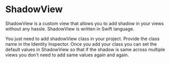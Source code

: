 # ShadowView
ShadowView is a custom view that allows you to add shadow in your views without any hassle.
ShadowView is written in Swift language.

You just need to add shadowView class in your project.
Provide the class name in the Identity Inspector.
Once you add your class you can set the default values in ShadowView so
that if the shadow is same across multiple views you don't need to add same values again and again.

